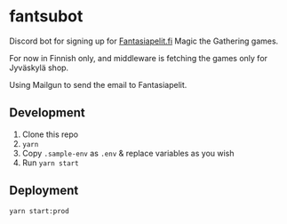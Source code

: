 # fantsubot

Discord bot for signing up for [Fantasiapelit.fi](http://fantasiapelit.fi) Magic the Gathering games.

For now in Finnish only, and middleware is fetching the games only for Jyväskylä shop.

Using Mailgun to send the email to Fantasiapelit.

## Development

1. Clone this repo
2. `yarn`
3. Copy `.sample-env` as `.env` & replace variables as you wish
4. Run `yarn start`

## Deployment

`yarn start:prod`
